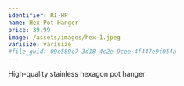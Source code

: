 ```yaml
---
identifier: RI-HP
name: Hex Pot Hanger
price: 39.99
image: /assets/images/hex-1.jpeg
varisize: varisize
#file_guid: 09e589c7-3d18-4c2e-9cee-4f447e9f054a
---
```

High-quality stainless hexagon pot hanger
